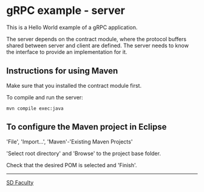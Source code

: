# gRPC example - server

This is a Hello World example of a gRPC application.

The server depends on the contract module,
where the protocol buffers shared between server and client are defined.
The server needs to know the interface to provide an implementation for it.

## Instructions for using Maven

Make sure that you installed the contract module first.

To compile and run the server:

```
mvn compile exec:java
```


## To configure the Maven project in Eclipse

'File', 'Import...', 'Maven'-'Existing Maven Projects'

'Select root directory' and 'Browse' to the project base folder.

Check that the desired POM is selected and 'Finish'.


----

[SD Faculty](mailto:leic-sod@disciplinas.tecnico.ulisboa.pt)
